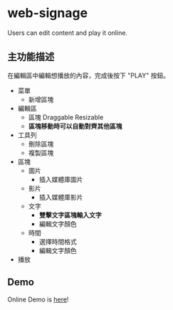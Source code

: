 # web-signage
Users can edit content and play it online.

## 主功能描述

在編輯區中編輯想播放的內容，完成後按下 "PLAY" 按鈕。

* 菜單
  * 新增區塊
* 編輯區
  * 區塊 Draggable Resizable
  * **區塊移動時可以自動對齊其他區塊**
* 工具列
  * 刪除區塊
  * 複製區塊
* 區塊
  * 圖片
    * 插入媒體庫圖片
  * 影片
    * 插入媒體庫影片
  * 文字
    * **雙擊文字區塊輸入文字**
    * 編輯文字顏色
  * 時間
    * 選擇時間格式
    * 編輯文字顏色
* 播放

## Demo

Online Demo is [here](https://mujungho.github.io/web-signage/)!
